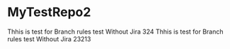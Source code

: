 # MyTestRepo2

Thhis is test for Branch rules test Without Jira 324
Thhis is test for Branch rules test Without Jira 23213

